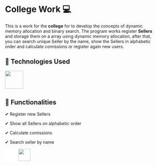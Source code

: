 # College Work :computer:
This is a work for the **college** for to develop the concepts of dynamic memory allocation and binary search. The program works register **Sellers** and storage them on a array using dynamic memory allocation, after that, you can search unique Seller by the name, show the Sellers in alphabetic order and calculate comissions or register again new users.<p/>

## 🚀 Technologies Used
<div>
  <img src="https://cdn.jsdelivr.net/gh/devicons/devicon/icons/c/c-original.svg" width="60" height="60"/>
</div>

## :hammer: Functionalities
<p>✔ Register new Sellers</p>
<p>✔ Show all Sellers on alphabetic order </p>
<p>✔ Calculate comissions </p>
<p>✔ Search seller by name </p>

<a href="https://instagram.com/marcosd_marques" target="_blank"><img src="https://raw.githubusercontent.com/Aakarsh-B/trying-repos/master/insta.svg" width="40" height="40" target="_blank"></a>
<a href = "mailto:mdmarques70@gmail.com"><img src="https://www.freeiconspng.com/thumbs/gmail-icon/gmail-logo-icon-2.png" width="40" height="40" target="_blank"></a>
</div></a>
